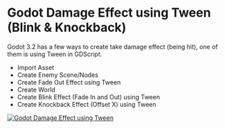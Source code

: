# Godot Damage Effect using Tween (Blink & Knockback)

Godot 3.2 has a few ways to create take damage effect (being hit), one of them is using Tween in GDScript.

- Import Asset
- Create Enemy Scene/Nodes
- Create Fade Out Effect using Tween
- Create World
- Create Blink Effect (Fade In and Out) using Tween
- Create Knockback Effect (Offset X) using Tween

[![Godot Damage Effect using Tween](http://img.youtube.com/vi/FVBKm5cK_OI/0.jpg)](http://www.youtube.com/watch?v=FVBKm5cK_OI)